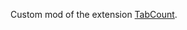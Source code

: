 Custom mod of the extension [TabCount](https://chrome.google.com/webstore/detail/cfokcacdaonnckdmopmcgeanhkebeaio).
